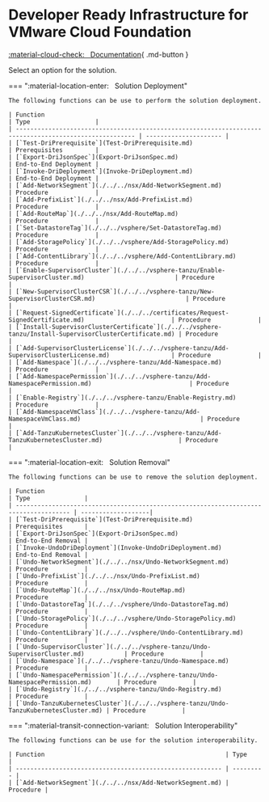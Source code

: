 # Developer Ready Infrastructure for VMware Cloud Foundation

[:material-cloud-check: &nbsp; Documentation][solution]{ .md-button }

Select an option for the solution.

=== ":material-location-enter: &nbsp; Solution Deployment"

    The following functions can be use to perform the solution deployment.

    | Function                                                                                                | Type                  |
    | ------------------------------------------------------------------------------------------------------- | --------------------- |
    | [`Test-DriPrerequisite`](Test-DriPrerequisite.md)                                                       | Prerequisites         |
    | [`Export-DriJsonSpec`](Export-DriJsonSpec.md)                                                           | End-to-End Deployment |
    | [`Invoke-DriDeployment`](Invoke-DriDeployment.md)                                                       | End-to-End Deployment |
    | [`Add-NetworkSegment`](./../../nsx/Add-NetworkSegment.md)                                               | Procedure             |
    | [`Add-PrefixList`](./../../nsx/Add-PrefixList.md)                                                       | Procedure             |
    | [`Add-RouteMap`](./../../nsx/Add-RouteMap.md)                                                           | Procedure             |
    | [`Set-DatastoreTag`](./../../vsphere/Set-DatastoreTag.md)                                               | Procedure             |
    | [`Add-StoragePolicy`](./../../vsphere/Add-StoragePolicy.md)                                             | Procedure             |
    | [`Add-ContentLibrary`](./../../vsphere/Add-ContentLibrary.md)                                           | Procedure             |
    | [`Enable-SupervisorCluster`](./../../vsphere-tanzu/Enable-SupervisorCluster.md)                         | Procedure             |
    | [`New-SupervisorClusterCSR`](./../../vsphere-tanzu/New-SupervisorClusterCSR.md)                         | Procedure             |
    | [`Request-SignedCertificate`](./../../certificates/Request-SignedCertificate.md)                        | Procedure             |
    | [`Install-SupervisorClusterCertificate`](./../../vsphere-tanzu/Install-SupervisorClusterCertificate.md) | Procedure             |
    | [`Add-SupervisorClusterLicense`](./../../vsphere-tanzu/Add-SupervisorClusterLicense.md)                 | Procedure             |
    | [`Add-Namespace`](./../../vsphere-tanzu/Add-Namespace.md)                                               | Procedure             |
    | [`Add-NamespacePermission`](./../../vsphere-tanzu/Add-NamespacePermission.md)                           | Procedure             |
    | [`Enable-Registry`](./../../vsphere-tanzu/Enable-Registry.md)                                           | Procedure             |
    | [`Add-NamespaceVmClass`](./../../vsphere-tanzu/Add-NamespaceVmClass.md)                                 | Procedure             |
    | [`Add-TanzuKubernetesCluster`](./../../vsphere-tanzu/Add-TanzuKubernetesCluster.md)                     | Procedure             |

=== ":material-location-exit: &nbsp; Solution Removal"

    The following functions can be use to remove the solution deployment.

    | Function                                                                              | Type               |
    | ------------------------------------------------------------------------------------- | -------------------|
    | [`Test-DriPrerequisite`](Test-DriPrerequisite.md)                                     | Prerequisites      |
    | [`Export-DriJsonSpec`](Export-DriJsonSpec.md)                                         | End-to-End Removal |
    | [`Invoke-UndoDriDeployment`](Invoke-UndoDriDeployment.md)                             | End-to-End Removal |
    | [`Undo-NetworkSegment`](./../../nsx/Undo-NetworkSegment.md)                           | Procedure          |
    | [`Undo-PrefixList`](./../../nsx/Undo-PrefixList.md)                                   | Procedure          |
    | [`Undo-RouteMap`](./../../nsx/Undo-RouteMap.md)                                       | Procedure          |
    | [`Undo-DatastoreTag`](./../../vsphere/Undo-DatastoreTag.md)                           | Procedure          |
    | [`Undo-StoragePolicy`](./../../vsphere/Undo-StoragePolicy.md)                         | Procedure          |
    | [`Undo-ContentLibrary`](./../../vsphere/Undo-ContentLibrary.md)                       | Procedure          |
    | [`Undo-SupervisorCluster`](./../../vsphere-tanzu/Undo-SupervisorCluster.md)           | Procedure          |
    | [`Undo-Namespace`](./../../vsphere-tanzu/Undo-Namespace.md)                           | Procedure          |
    | [`Undo-NamespacePermission`](./../../vsphere-tanzu/Undo-NamespacePermission.md)       | Procedure          |
    | [`Undo-Registry`](./../../vsphere-tanzu/Undo-Registry.md)                             | Procedure          |
    | [`Undo-TanzuKubernetesCluster`](./../../vsphere-tanzu/Undo-TanzuKubernetesCluster.md) | Procedure          |

=== ":material-transit-connection-variant: &nbsp; Solution Interoperability"

    The following functions can be use for the solution interoperability.

    | Function                                                  | Type      |
    | --------------------------------------------------------- | --------- |
    | [`Add-NetworkSegment`](./../../nsx/Add-NetworkSegment.md) | Procedure |

[solution]: https://docs.vmware.com/en/VMware-Cloud-Foundation/services/vcf-developer-ready-infrastructure-v1/GUID-641F8C25-CA4E-4F27-B467-484C849C7332.html

